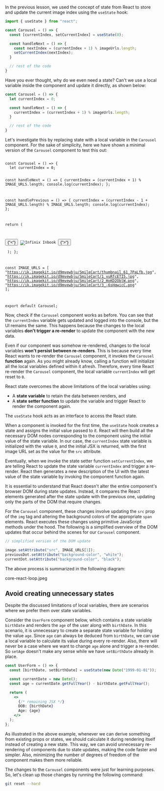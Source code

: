 In the previous lesson, we used the concept of state from React to store and update the current image index using the `useState` hook:

```js
import { useState } from "react";

const Carousel = () => {
  const [currentIndex, setCurrentIndex] = useState(0);

  const handleNext = () => {
    const nextIndex = (currentIndex + 1) % imageUrls.length;
    setCurrentIndex(nextIndex);
  }

  // rest of the code
}
```

Have you ever thought, why do we even need a state? Can't we use a local variable inside the component and update it directly, as shown below:

```js
const Carousel = () => {
  let currentIndex = 0;

  const handleNext = () => {
    currentIndex = (currentIndex + 1) % imageUrls.length;
  }

  // rest of the code
}
```

Let's investigate this by replacing state with a local variable in the `Carousel` component. For the sake of simplicity, here we have shown a minimal version of the `Carousel` component to test this out:

<codeblock language="reactjs" packages="tailwindcss" type="lesson" showConsole="true">
<code>
const Carousel = () => {
  let currentIndex = 0;

  const handleNext = () => {
    currentIndex = (currentIndex + 1) % IMAGE_URLS.length;
    console.log(currentIndex);
  };

  const handlePrevious = () => {
    currentIndex = (currentIndex - 1 + IMAGE_URLS.length) % IMAGE_URLS.length;
    console.log(currentIndex);
  };

  return (
    <div className="flex flex-col items-center">
      <div className="flex items-center">
        <button className="mr-2" onClick={handlePrevious}>{"<"}</button>
        <img
          alt="Infinix Inbook"
          className="w-48"
          src={IMAGE_URLS[currentIndex]}
        />
        <button className="ml-2" onClick={handleNext}>{">"}</button>
      </div>
    </div>
  );
};

const IMAGE_URLS = [
  "https://ik.imagekit.io/d9mvewbju/SmileCart/thumbnail_61_7PaLfb.jpg",
  "https://ik.imagekit.io/d9mvewbju/SmileCart/1_yuRfcETI5.jpg",
  "https://ik.imagekit.io/d9mvewbju/SmileCart/2_HoKD2OblW.png",
  "https://ik.imagekit.io/d9mvewbju/SmileCart/3_-6sHqwicC.png"
];

export default Carousel;
</code>
</codeblock>

Now, check if the `Carousel` component works as before. You can see that the `currentIndex` variable gets updated and logged into the console, but the UI remains the same. This happens because the changes to the local variables **don't trigger a re-render** to update the component with the new data.

Even if our component was somehow re-rendered, changes to the local variables **won't persist between re-renders**. This is because every time React wants to re-render the `Carousel` component, it invokes the `Carousel` **function** again. As you might already know, calling a function will initialize all the local variables defined within it afresh. Therefore, every time React re-render the `Carousel` component, the local variable `currentIndex` will get reset to `0`.

React state overcomes the above limitations of the local variables using:

 - A **state variable** to retain the data between renders, and
 - A **state setter function** to update the variable and trigger React to render the component again.

The `useState` hook acts as an interface to access the React state.

When a component is invoked for the first time, the `useState` hook creates a state and assigns the initial value passed to it. React will then build all the necessary DOM nodes corresponding to the component using the initial value of the state variable. In our case, the `currentIndex` state variable is initialized with the value `0`, and the initial JSX is returned, with the first image URL set as the value for the `src` attribute.

Eventually, when we invoke the state setter function `setCurrentIndex`, we are telling React to update the state variable `currentIndex` and trigger a re-render. React then generates a new description of the UI with the latest value of the state variable by invoking the component function again.

It is essential to understand that React doesn't alter the entire component's browser DOM during state updates. Instead, it compares the React elements generated after the state update with the previous one, updating only the parts of the DOM that require changes.

For the `Carousel` component, these changes involve updating the `src` prop of the `img` tag and altering the background colors of the appropriate `span` elements. React executes these changes using primitive JavaScript methods under the hood. The following is a simplified overview of the DOM updates that occur behind the scenes for our `Carousel` component.

```js
// simplified version of the DOM update

image.setAttribute("src", IMAGE_URLS[1]);
previousDot.setAttribute("background-color", "white");
currentDot.setAttribute("background-color", "black");
```

The above process is summarized in the following diagram:

<image>core-react-loop.jpeg</image>

## Avoid creating unnecessary states

Despite the discussed limitations of local variables, there are scenarios where we prefer them over state variables.

Consider the `UserForm` component below, which contains a state variable `birthDate` and renders the `age` of the user along with `birthDate`. In this scenario, it is unnecessary to create a separate state variable for holding the value `age`. Since `age` can always be deduced from `birthDate`, we can use a local variable to calculate its value during every re-render. Also, there will never be a case where we want to change `age` alone and trigger a re-render. So `setAge` doesn't make any sense while we have `setBirthDate` already in place.

```jsx {4-5}
const UserForm = () => {
  const [birthDate, setBirthDate] = useState(new Date("1999-01-01"));

  const currentDate = new Date();
  const age = currentDate.getFullYear() - birthDate.getFullYear();

  return (
    <>
      {/* remaining JSX */}
      DOB: {birthDate}
      Age: {age}
    </>
  );
};
```

As illustrated in the above example, whenever we can derive something from existing props or states, we should calculate it during rendering itself instead of creating a new state. This way, we can avoid unnecessary re-rendering of components due to state updates, making the code faster and simpler. Also, minimizing the number of degrees of freedom of the component makes them more reliable.

The changes to the `Carousel` components were just for learning purposes. So, let's clean up those changes by running the following command:

```bash
git reset --hard
```
